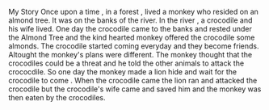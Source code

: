 My Story
Once upon a time , in a forest , lived a monkey who resided on an almond tree. It was on the banks of the river. In the river , a crocodile and his wife lived.
One day the crocodile came to the banks and rested under the Almond Tree and the kind hearted monkey offered the crocodile some almonds.
The crocodile started coming everyday and they become friends. Altought the monkey's plans were different. The monkey thought that the crocodiles could be a threat and he told the other animals to attack the crococdile. So one day the monkey made a lion hide and wait for the crocodile to come . When the crocodile came the lion ran and attacked the crocodile but the crocodile's wife came and saved him and the monkey was then eaten by the crocodiles.